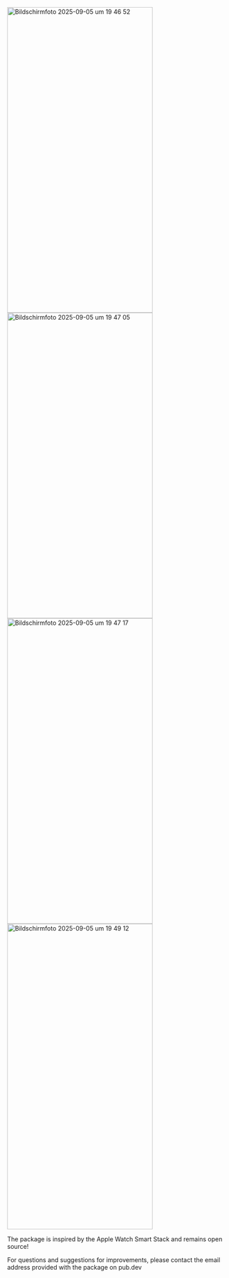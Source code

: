 <img width="336" height="705" alt="Bildschirmfoto 2025-09-05 um 19 46 52" src="https://github.com/user-attachments/assets/e4c624b4-ad3b-4ce2-8df9-1af4700f96e7" />

<img width="336" height="705" alt="Bildschirmfoto 2025-09-05 um 19 47 05" src="https://github.com/user-attachments/assets/99ce963d-2408-439f-85e0-d099b9a18b91" />

<img width="336" height="705" alt="Bildschirmfoto 2025-09-05 um 19 47 17" src="https://github.com/user-attachments/assets/73b48b06-e12a-45e5-9539-58692b83602d" />

<img width="336" height="705" alt="Bildschirmfoto 2025-09-05 um 19 49 12" src="https://github.com/user-attachments/assets/7279793f-bf3a-4304-b185-6ee2d62bde1d" />

<p></p>
<p></p>

The package is inspired by the Apple Watch Smart Stack and remains open source!

For questions and suggestions for improvements, please contact the email address provided with the package on pub.dev
